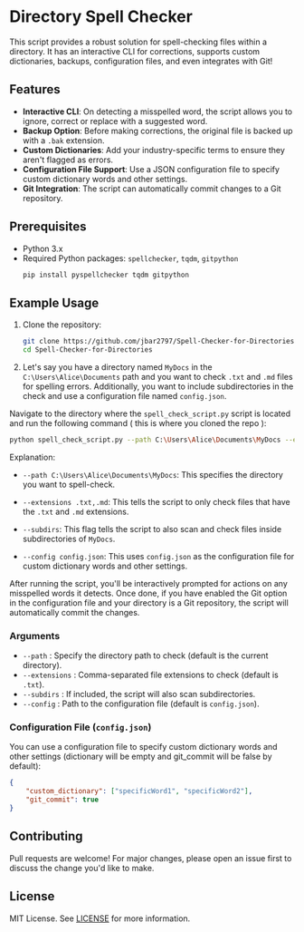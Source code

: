 # Directory Spell Checker

This script provides a robust solution for spell-checking files within a directory. It has an interactive CLI for corrections, supports custom dictionaries, backups, configuration files, and even integrates with Git!

## Features

- **Interactive CLI**: On detecting a misspelled word, the script allows you to ignore, correct or replace with a suggested word.
- **Backup Option**: Before making corrections, the original file is backed up with a `.bak` extension.
- **Custom Dictionaries**: Add your industry-specific terms to ensure they aren't flagged as errors.
- **Configuration File Support**: Use a JSON configuration file to specify custom dictionary words and other settings.
- **Git Integration**: The script can automatically commit changes to a Git repository.

## Prerequisites

- Python 3.x
- Required Python packages: `spellchecker`, `tqdm`, `gitpython`
  ```bash
  pip install pyspellchecker tqdm gitpython
  ```

## Example Usage

1. Clone the repository:
    ```bash
    git clone https://github.com/jbar2797/Spell-Checker-for-Directories.git
    cd Spell-Checker-for-Directories
    ```

2. Let's say you have a directory named `MyDocs` in the `C:\Users\Alice\Documents` path and you want to check `.txt` and `.md` files for spelling errors. Additionally, you want to include subdirectories in the check and use a configuration file named `config.json`.

Navigate to the directory where the `spell_check_script.py` script is located and run the following command ( this is where you cloned the repo ):

```bash
python spell_check_script.py --path C:\Users\Alice\Documents\MyDocs --extensions .txt,.md --subdirs --config config.json
```

Explanation:

- `--path C:\Users\Alice\Documents\MyDocs`: This specifies the directory you want to spell-check.
  
- `--extensions .txt,.md`: This tells the script to only check files that have the `.txt` and `.md` extensions.
  
- `--subdirs`: This flag tells the script to also scan and check files inside subdirectories of `MyDocs`.
  
- `--config config.json`: This uses `config.json` as the configuration file for custom dictionary words and other settings.

After running the script, you'll be interactively prompted for actions on any misspelled words it detects. Once done, if you have enabled the Git option in the configuration file and your directory is a Git repository, the script will automatically commit the changes.


### Arguments

- `--path` : Specify the directory path to check (default is the current directory).
- `--extensions` : Comma-separated file extensions to check (default is `.txt`).
- `--subdirs` : If included, the script will also scan subdirectories.
- `--config` : Path to the configuration file (default is `config.json`).

### Configuration File (`config.json`)

You can use a configuration file to specify custom dictionary words and other settings (dictionary will be empty and git_commit will be false by default):

```json
{
    "custom_dictionary": ["specificWord1", "specificWord2"],
    "git_commit": true
}
```

## Contributing

Pull requests are welcome! For major changes, please open an issue first to discuss the change you'd like to make.

## License

MIT License. See [LICENSE](LICENSE) for more information.

